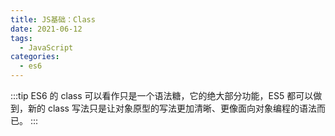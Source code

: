 ```yaml
---
title: JS基础：Class
date: 2021-06-12
tags:
  - JavaScript
categories:
  - es6
---
```


:::tip
ES6 的 class 可以看作只是一个语法糖，它的绝大部分功能，ES5 都可以做到，新的 class 写法只是让对象原型的写法更加清晰、更像面向对象编程的语法而已。
:::
